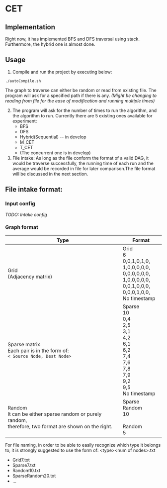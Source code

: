 # CET

## Implementation

Right now, it has implemented BFS and DFS traversal using stack. Furthermore, the hybrid one is almost done. 

## Usage

1. Compile and run the project by executing below:

````shell
./autoCompile.sh
````

The graph to traverse can either be random or read from existing file. The program will ask for a specified path if there is any. *(Might be changing to reading from file for the ease of modification and running multiple times)*

2. The program will ask for the number of times to run the algorithm, and the algorithm to run. Currently there are 5 existing ones available for experiment:
   - BFS
   - DFS
   - Hybrid(Sequential) -- in develop
   - M_CET
   - T_CET
   - (The concurrent one is in develop)
3. File intake: As long as the file conform the format of a valid DAG, it would be traverse successfully, the running time of each run and the average would be recorded in file for later comparison.The file format will be discussed in the next section.



## File intake format:

### Input config

*TODO: Intake config*



### Graph format

| Type                                                         | Format                                                       |
| ------------------------------------------------------------ | ------------------------------------------------------------ |
| Grid<br /> (Adjacency matrix)                                | Grid <br />6 <br />0,0,1,0,1,0, <br />1,0,0,0,0,0, <br />0,0,0,0,0,0, <br />1,0,0,0,0,0, <br />0,0,1,0,0,0, <br />0,0,0,1,0,0, <br />No timestamp |
| Sparse matrix<br />Each pair is in the form of:<br />  `< Source Node, Dest Node>` | Sparse <br />10 <br />0,4 <br />2,5 <br />3,1 <br />4,2 <br />6,1 <br />6,2 <br />7,4 <br />7,6 <br />7,8 <br />7,9 <br />9,2 <br />9,5 <br />No timestamp |
| Random<br />It can be either sparse random or purely random, <br />therefore, two format are shown on the right. | Sparse Random <br />10<br /><br />Random<br />5              |

For file naming, in order to be able to easily recognize which type it belongs to, it is strongly suggested to use the form of: \<type\>\<num of nodes\>.txt

- Grid7.txt
- Sparse7.txt
- Random10.txt
- SparseRandom20.txt
- ...  